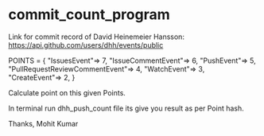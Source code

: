 
# commit_count_program

Link for commit record of David Heinemeier Hansson: https://api.github.com/users/dhh/events/public

POINTS = {
      "IssuesEvent"=> 7,
      "IssueCommentEvent"=> 6,
      "PushEvent"=> 5,
      "PullRequestReviewCommentEvent"=> 4,
      "WatchEvent"=> 3,
      "CreateEvent"=> 2,
    }


Calculate point on this given Points.


In terminal run dhh_push_count file its give you result as per Point hash.

Thanks,
Mohit Kumar